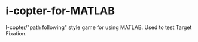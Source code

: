 # i-copter-for-MATLAB
I-copter/"path following" style game for  using MATLAB. Used to test Target Fixation.
